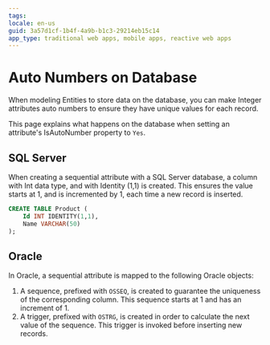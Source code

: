 ```yaml
---
tags: 
locale: en-us
guid: 3a57d1cf-1b4f-4a9b-b1c3-29214eb15c14
app_type: traditional web apps, mobile apps, reactive web apps
---
```


# Auto Numbers on Database

When modeling Entities to store data on the database, you can make Integer attributes auto numbers to ensure they have unique values for each record.

This page explains what happens on the database when setting an attribute's IsAutoNumber property to `Yes`.

## SQL Server

When creating a sequential attribute with a SQL Server database, a column with Int  data type, and with Identity (1,1)  is created. This ensures the value starts at 1, and is incremented by 1, each time a new record is inserted.
   
```sql    
CREATE TABLE Product (
    Id INT IDENTITY(1,1),
    Name VARCHAR(50)
);
```  

## Oracle

In Oracle, a sequential attribute is mapped to the following Oracle objects:

1. A sequence, prefixed with `OSSEQ`, is created to guarantee the uniqueness of the corresponding column. This sequence starts at 1 and has an increment of 1.
2. A trigger, prefixed with `OSTRG`, is created in order to calculate the next value of the sequence. This trigger is invoked before inserting new records. 
